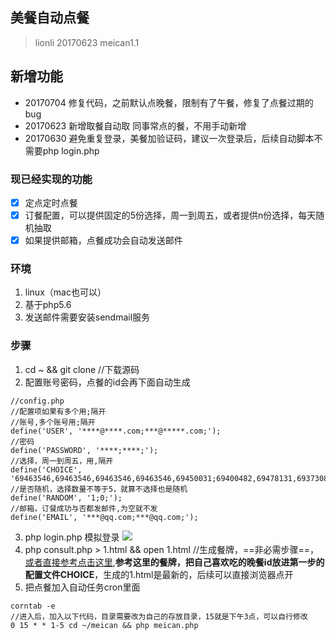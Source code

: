 ## 美餐自动点餐
> lionli 20170623 meican1.1
## 新增功能
- 20170704 修复代码，之前默认点晚餐，限制有了午餐，修复了点餐过期的bug
- 20170623 新增取餐自动取 同事常点的餐，不用手动新增
- 20170630 避免重复登录，美餐加验证码，建议一次登录后，后续自动脚本不需要php login.php
### 现已经实现的功能
- [x] 定点定时点餐
- [x] 订餐配置，可以提供固定的5份选择，周一到周五，或者提供n份选择，每天随机抽取
- [x] 如果提供邮箱，点餐成功会自动发送邮件
### 环境
1. linux（mac也可以）
2. 基于php5.6
3. 发送邮件需要安装sendmail服务
### 步骤
1. cd ~ && git clone   //下载源码
2. 配置账号密码，点餐的id会再下面自动生成
```
//config.php
//配置项如果有多个用;隔开
//账号,多个账号用;隔开
define('USER', '****@****.com;***@*****.com;');
//密码
define('PASSWORD', '****;****;');
//选择，周一到周五，用,隔开
define('CHOICE', '69463546,69463546,69463546,69463546,69450031;69400482,69478131,69373084,69451271,69451272;');
//是否随机，选择数量不等于5，就算不选择也是随机
define('RANDOM', '1;0;');
//邮箱，订餐成功与否都发邮件,为空就不发
define('EMAIL', '***@qq.com;***@qq.com;');
```
3. php login.php 模拟登录
![](http://ww1.sinaimg.cn/large/006tNc79gy1fexuryschoj308801jaa7.jpg)
4. php consult.php > 1.html && open 1.html //生成餐牌，==非必需步骤==，[或者直接参考点击这里](http://note.youdao.com/noteshare?id=292282e0cfdb273b2beba51054cf6ae1),**参考这里的餐牌，把自己喜欢吃的晚餐id放进第一步的配置文件CHOICE**，生成的1.html是最新的，后续可以直接浏览器点开
5. 把点餐加入自动任务cron里面
```
corntab -e
//进入后，加入以下代码，目录需要改为自己的存放目录，15就是下午3点，可以自行修改
0 15 * * 1-5 cd ~/meican && php meican.php
```
